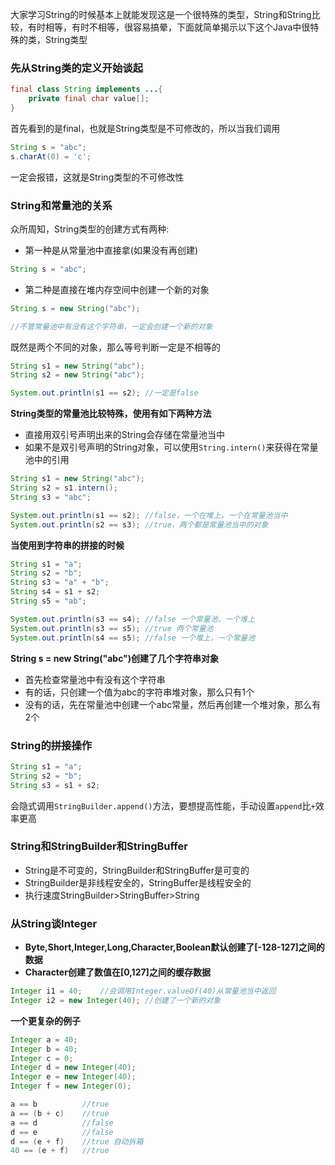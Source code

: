 大家学习String的时候基本上就能发现这是一个很特殊的类型，String和String比较，有时相等，有时不相等，很容易搞晕，下面就简单揭示以下这个Java中很特殊的类，String类型


### 先从String类的定义开始谈起

```java
final class String implements ...{
    private final char value[];
}
```

首先看到的是final，也就是String类型是不可修改的，所以当我们调用

```java
String s = "abc";
s.charAt(0) = 'c';
```

一定会报错，这就是String类型的不可修改性

### String和常量池的关系

众所周知，String类型的创建方式有两种:

* 第一种是从常量池中直接拿(如果没有再创建)

```java
String s = "abc";
```

* 第二种是直接在堆内存空间中创建一个新的对象

```java
String s = new String("abc");

//不管常量池中有没有这个字符串，一定会创建一个新的对象
```

既然是两个不同的对象，那么等号判断一定是不相等的

```java
String s1 = new String("abc");
String s2 = new String("abc");

System.out.println(s1 == s2); //一定是false
```

**String类型的常量池比较特殊，使用有如下两种方法**

* 直接用双引号声明出来的String会存储在常量池当中
* 如果不是双引号声明的String对象，可以使用`String.intern()`来获得在常量池中的引用

```java
String s1 = new String("abc");
String s2 = s1.intern();
String s3 = "abc";

System.out.println(s1 == s2); //false，一个在堆上，一个在常量池当中
System.out.println(s2 == s3); //true，两个都是常量池当中的对象
```

**当使用到字符串的拼接的时候**

```java
String s1 = "a";
String s2 = "b";
String s3 = "a" + "b";
String s4 = s1 + s2;
String s5 = "ab";

System.out.println(s3 == s4); //false 一个常量池，一个堆上
System.out.println(s3 == s5); //true 两个常量池
System.out.println(s4 == s5); //false 一个堆上，一个常量池
```

**String s = new String("abc")创建了几个字符串对象**

* 首先检查常量池中有没有这个字符串
* 有的话，只创建一个值为abc的字符串堆对象，那么只有1个
* 没有的话，先在常量池中创建一个abc常量，然后再创建一个堆对象，那么有2个

### String的拼接操作

```java
String s1 = "a";
String s2 = "b";
String s3 = s1 + s2;
```

会隐式调用`StringBuilder.append()`方法，要想提高性能，手动设置`append`比`+`效率更高

### String和StringBuilder和StringBuffer

* String是不可变的，StringBuilder和StringBuffer是可变的
* StringBuilder是非线程安全的，StringBuffer是线程安全的
* 执行速度StringBuilder>StringBuffer>String

### 从String谈Integer

* **Byte,Short,Integer,Long,Character,Boolean默认创建了[-128-127]之间的数据**
* **Character创建了数值在[0,127]之间的缓存数据**

```java
Integer i1 = 40;    //会调用Integer.valueOf(40)从常量池当中返回
Integer i2 = new Integer(40); //创建了一个新的对象
```

**一个更复杂的例子**

```java
Integer a = 40;
Integer b = 40;
Integer c = 0;
Integer d = new Integer(40);
Integer e = new Integer(40);
Integer f = new Integer(0);

a == b          //true
a == (b + c)    //true
a == d          //false
d == e          //false
d == (e + f)    //true 自动拆箱
40 == (e + f)   //true
```